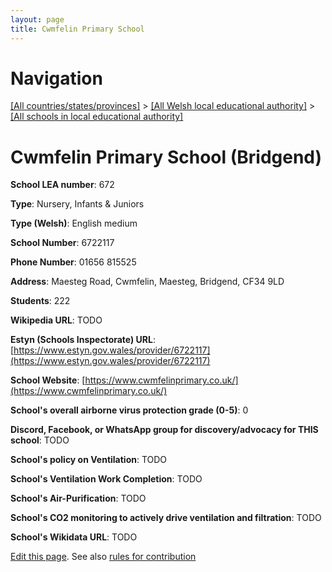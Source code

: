 ```yaml
---
layout: page
title: Cwmfelin Primary School
---
```

# Navigation

[[All countries/states/provinces]](../../..) > [[All Welsh local educational authority]](../..) > [[All schools in local educational authority]](..)

# Cwmfelin Primary School (Bridgend)

**School LEA number**: 672

**Type**: Nursery, Infants & Juniors

**Type (Welsh)**: English medium

**School Number**: 6722117

**Phone Number**: 01656 815525

**Address**: Maesteg Road, Cwmfelin, Maesteg, Bridgend, CF34 9LD

**Students**: 222

**Wikipedia URL**: TODO

**Estyn (Schools Inspectorate) URL**: [https://www.estyn.gov.wales/provider/6722117](https://www.estyn.gov.wales/provider/6722117)

**School Website**: [https://www.cwmfelinprimary.co.uk/](https://www.cwmfelinprimary.co.uk/)

**School's overall airborne virus protection grade (0-5)**: 0

**Discord, Facebook, or WhatsApp group for discovery/advocacy for THIS school**: TODO

**School's policy on Ventilation**: TODO

**School's Ventilation Work Completion**: TODO

**School's Air-Purification**: TODO

**School's CO2 monitoring to actively drive ventilation and filtration**: TODO

**School's Wikidata URL**: TODO




[Edit this page](https://github.com/ventilate-schools/Wales/edit/prif/./Bridgend/Cwmfelin_Primary_School.md). See also [rules for contribution](../../../contribution-rules/)